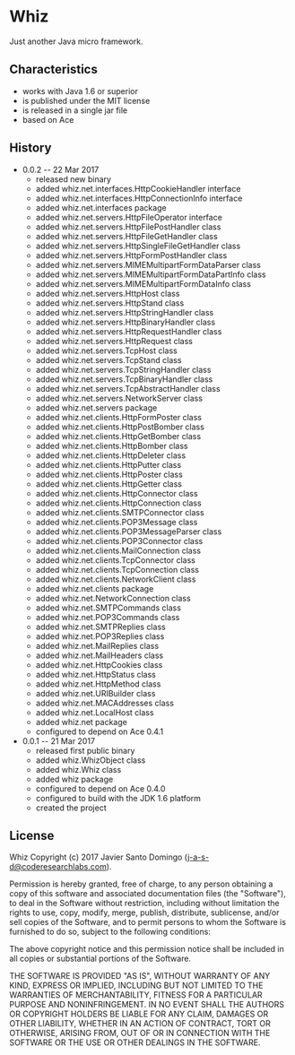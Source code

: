# Whiz
Just another Java micro framework.

## Characteristics
+ works with Java 1.6 or superior
+ is published under the MIT license
+ is released in a single jar file
+ based on Ace

## History

* 0.0.2 -- 22 Mar 2017
    + released new binary
    + added whiz.net.interfaces.HttpCookieHandler interface
    + added whiz.net.interfaces.HttpConnectionInfo interface
    + added whiz.net.interfaces package
    + added whiz.net.servers.HttpFileOperator interface
    + added whiz.net.servers.HttpFilePostHandler class
    + added whiz.net.servers.HttpFileGetHandler class
    + added whiz.net.servers.HttpSingleFileGetHandler class
    + added whiz.net.servers.HttpFormPostHandler class
    + added whiz.net.servers.MIMEMultipartFormDataParser class
    + added whiz.net.servers.MIMEMultipartFormDataPartInfo class
    + added whiz.net.servers.MIMEMultipartFormDataInfo class
    + added whiz.net.servers.HttpHost class
    + added whiz.net.servers.HttpStand class
    + added whiz.net.servers.HttpStringHandler class
    + added whiz.net.servers.HttpBinaryHandler class
    + added whiz.net.servers.HttpRequestHandler class
    + added whiz.net.servers.HttpRequest class
    + added whiz.net.servers.TcpHost class
    + added whiz.net.servers.TcpStand class
    + added whiz.net.servers.TcpStringHandler class
    + added whiz.net.servers.TcpBinaryHandler class
    + added whiz.net.servers.TcpAbstractHandler class
    + added whiz.net.servers.NetworkServer class
    + added whiz.net.servers package
    + added whiz.net.clients.HttpFormPoster class
    + added whiz.net.clients.HttpPostBomber class
    + added whiz.net.clients.HttpGetBomber class
    + added whiz.net.clients.HttpBomber class
    + added whiz.net.clients.HttpDeleter class
    + added whiz.net.clients.HttpPutter class
    + added whiz.net.clients.HttpPoster class
    + added whiz.net.clients.HttpGetter class
    + added whiz.net.clients.HttpConnector class
    + added whiz.net.clients.HttpConnection class
    + added whiz.net.clients.SMTPConnector class
    + added whiz.net.clients.POP3Message class
    + added whiz.net.clients.POP3MessageParser class
    + added whiz.net.clients.POP3Connector class
    + added whiz.net.clients.MailConnection class
    + added whiz.net.clients.TcpConnector class
    + added whiz.net.clients.TcpConnection class
    + added whiz.net.clients.NetworkClient class
    + added whiz.net.clients package
    + added whiz.net.NetworkConnection class
    + added whiz.net.SMTPCommands class
    + added whiz.net.POP3Commands class
    + added whiz.net.SMTPReplies class
    + added whiz.net.POP3Replies class
    + added whiz.net.MailReplies class
    + added whiz.net.MailHeaders class
    + added whiz.net.HttpCookies class
    + added whiz.net.HttpStatus class
    + added whiz.net.HttpMethod class
    + added whiz.net.URIBuilder class
    + added whiz.net.MACAddresses class
    + added whiz.net.LocalHost class
    + added whiz.net package
    + configured to depend on Ace 0.4.1
* 0.0.1 -- 21 Mar 2017
    + released first public binary
    + added whiz.WhizObject class
    + added whiz.Whiz class
    + added whiz package
    + configured to depend on Ace 0.4.0
    + configured to build with the JDK 1.6 platform
    + created the project

## License

Whiz
Copyright (c) 2017 Javier Santo Domingo (j-a-s-d@coderesearchlabs.com).

Permission is hereby granted, free of charge, to any
person obtaining a copy of this software and associated
documentation files (the "Software"), to deal in the
Software without restriction, including without limitation
the rights to use, copy, modify, merge, publish,
distribute, sublicense, and/or sell copies of the
Software, and to permit persons to whom the Software is
furnished to do so, subject to the following conditions:

The above copyright notice and this permission notice
shall be included in all copies or substantial portions of
the Software.

THE SOFTWARE IS PROVIDED "AS IS", WITHOUT WARRANTY OF ANY
KIND, EXPRESS OR IMPLIED, INCLUDING BUT NOT LIMITED TO THE
WARRANTIES OF MERCHANTABILITY, FITNESS FOR A PARTICULAR
PURPOSE AND NONINFRINGEMENT. IN NO EVENT SHALL THE AUTHORS
OR COPYRIGHT HOLDERS BE LIABLE FOR ANY CLAIM, DAMAGES OR
OTHER LIABILITY, WHETHER IN AN ACTION OF CONTRACT, TORT OR
OTHERWISE, ARISING FROM, OUT OF OR IN CONNECTION WITH THE
SOFTWARE OR THE USE OR OTHER DEALINGS IN THE SOFTWARE.

